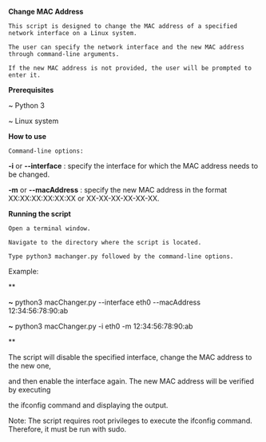 **Change MAC Address**

    This script is designed to change the MAC address of a specified network interface on a Linux system. 
    
    The user can specify the network interface and the new MAC address through command-line arguments. 
    
    If the new MAC address is not provided, the user will be prompted to enter it.

**Prerequisites**

~   Python 3

~   Linux system

**How to use**

    Command-line options:
    
**-i** or **--interface** : specify the interface for which the MAC address needs to be changed.

**-m** or **--macAddress** : specify the new MAC address in the format XX:XX:XX:XX:XX:XX or XX-XX-XX-XX-XX-XX.

**Running the script**

    Open a terminal window.

    Navigate to the directory where the script is located.

    Type python3 machanger.py followed by the command-line options.

Example:

**

**~**   python3 macChanger.py --interface eth0 --macAddress 12:34:56:78:90:ab

**~**   python3 macChanger.py -i eth0 -m 12:34:56:78:90:ab

**

The script will disable the specified interface, change the MAC address to the new one,

and then enable the interface again. The new MAC address will be verified by executing 

the ifconfig command and displaying the output.

Note: The script requires root privileges to execute the ifconfig command. Therefore, it must be run with sudo.
